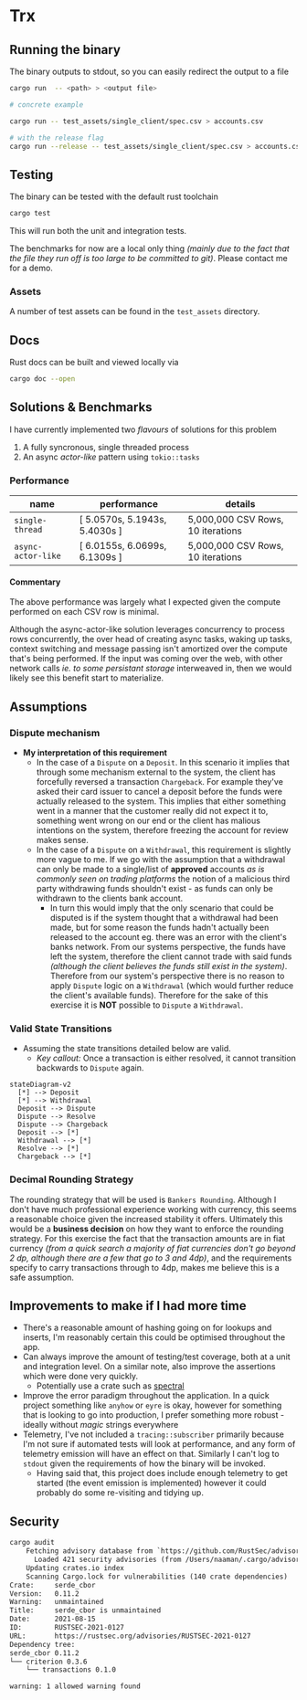 # Trx

## Running the binary

The binary outputs to stdout, so you can easily redirect the output to a file

```sh
cargo run  -- <path> > <output file>

# concrete example

cargo run -- test_assets/single_client/spec.csv > accounts.csv

# with the release flag
cargo run --release -- test_assets/single_client/spec.csv > accounts.csv
```

## Testing

The binary can be tested with the default rust toolchain

```sh
cargo test
```

This will run both the unit and integration tests.

The benchmarks for now are a local only thing _(mainly due to the fact that the file they run off is too large to be
committed to git)_. Please contact me for a demo.

### Assets

A number of test assets can be found in the `test_assets` directory.

## Docs

Rust docs can be built and viewed locally via

```sh
cargo doc --open
```

## Solutions & Benchmarks

I have currently implemented two _flavours_ of solutions for this problem
1. A fully syncronous, single threaded process
2. An async _actor-like_ pattern using `tokio::tasks`

### Performance

| name | performance | details |
|---|---| ---|
|`single-thread`| [ 5.0570s, 5.1943s, 5.4030s ]| 5,000,000 CSV Rows, 10 iterations|
|`async-actor-like`| [ 6.0155s, 6.0699s, 6.1309s ]| 5,000,000 CSV Rows, 10 iterations|

#### Commentary

The above performance was largely what I expected given the compute performed on each CSV row is minimal.

Although the async-actor-like solution leverages concurrency to process rows concurrently, the over head of creating async tasks,
waking up tasks, context switching and message passing isn't amortized over the compute that's being performed. If the
input was coming over the web, with other network calls _ie. to some persistant storage_ interweaved in, then we would
likely see this benefit start to materialize.

## Assumptions

### Dispute mechanism

- **My interpretation of this requirement**
  - In the case of a `Dispute` on a `Deposit`. In this scenario it implies that through some
    mechanism external to the system, the client has forcefully reversed a transaction `Chargeback`. For example they've asked their
    card issuer to cancel a deposit before the funds were actually released to the system. This implies that either
    something went in a manner that the customer really did not expect it to, something went wrong on our end or the client has
    malious intentions on the system, therefore freezing the account for review makes sense.
  - In the case of a `Dispute` on a `Withdrawal`, this requirement is slightly more vague to me. If we go with the
    assumption that a withdrawal can only be made to a single/list of **approved** accounts _as is commonly seen on
    trading platforms_ the notion of a malicious third party withdrawing funds shouldn't exist - as funds can only be
    withdrawn to the clients bank account.
    - In turn this would imply that the only scenario that could be disputed is if the system thought that a
      withdrawal had been made, but for some reason the funds hadn't actually been released to the account eg. there was
      an error with the client's banks network. From our
      systems perspective, the funds have left the system, therefore the client cannot trade with said funds _(although
      the client believes the funds still exist in the system)_. Therefore from our system's perspective there is no reason
      to apply `Dispute` logic on a `Withdrawal` (which would further reduce the client's available funds). Therefore for
      the sake of this exercise it is **NOT** possible to `Dispute` a `Withdrawal`.

### Valid State Transitions

- Assuming the state transitions detailed below are valid.
  - _Key callout:_ Once a transaction is either resolved, it cannot transition backwards to `Dispute` again.

```mermaid
stateDiagram-v2
  [*] --> Deposit
  [*] --> Withdrawal
  Deposit --> Dispute
  Dispute --> Resolve
  Dispute --> Chargeback
  Deposit --> [*]
  Withdrawal --> [*]
  Resolve --> [*]
  Chargeback --> [*]
```

### Decimal Rounding Strategy

The rounding strategy that will be used is `Bankers Rounding`. Although I don't have much
professional experience working with currency, this seems a reasonable choice given the increased stability it offers.
Ultimately this would be a **business decision** on how they want to enforce the rounding strategy. For this exercise the
fact that the transaction amounts are in fiat currency _(from a quick search a majority of fiat currencies don't go beyond 2 dp, although there
are a few that go to 3 and 4dp)_, and the requirements specify to carry transactions through to 4dp, makes me believe
this is a safe assumption.

## Improvements to make if I had more time

- There's a reasonable amount of hashing going on for lookups and inserts, I'm reasonably certain this could be optimised throughout the app.
- Can always improve the amount of testing/test coverage, both at a unit and integration level. On a similar note, also improve the assertions which were done very quickly.
  - Potentially use a crate such as [spectral](https://docs.rs/spectral/latest/spectral/)
- Improve the error paradigm throughout the application. In a quick project something like `anyhow` or `eyre` is okay,
  however for something that is looking to go into production, I prefer something more robust - ideally without _magic_
  strings everywhere
- Telemetry, I've not included a `tracing::subscriber` primarily because I'm not sure if automated tests will look at
  performance, and any form of telemetry emission will have an effect on that. Similarly I can't log to `stdout` given
  the requirements of how the binary will be invoked.
    - Having said that, this project does include enough telemetry to get started (the event emission is implemented)
      however it could probably do some re-visiting and tidying up.

## Security

```txt
cargo audit
    Fetching advisory database from `https://github.com/RustSec/advisory-db.git`
      Loaded 421 security advisories (from /Users/naaman/.cargo/advisory-db)
    Updating crates.io index
    Scanning Cargo.lock for vulnerabilities (140 crate dependencies)
Crate:     serde_cbor
Version:   0.11.2
Warning:   unmaintained
Title:     serde_cbor is unmaintained
Date:      2021-08-15
ID:        RUSTSEC-2021-0127
URL:       https://rustsec.org/advisories/RUSTSEC-2021-0127
Dependency tree:
serde_cbor 0.11.2
└── criterion 0.3.6
    └── transactions 0.1.0

warning: 1 allowed warning found
```
